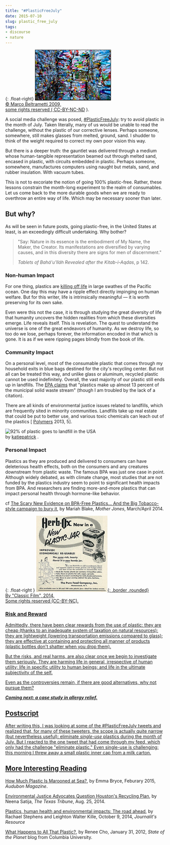 ```yaml
---
title: "#PlasticFreeJuly"
date: 2015-07-10
slug: plastic_free_july
tags:
- discourse
- nature
---
```


{: .float-right}
<a href="https://www.flickr.com/photos/mbeo52/3276997568/in/photolist-5Zztd5-9wBV4g-2crwN-4PdrRb-pGsnhV-9PjFwY-9aXpaS-mSDByV-7HAYLQ-m8aMEc-jAAwuC-8eu4XU-5LhE7L-83MGRE-grEcNh-nvipJh-7Ai73n-7j8mC-E1B66-8oCwRk-7GgSE2-7Hx3NP-35W7U1-4ZH2fp-7DgEjU-5fgY1N-794oZA-77ioG2-78ZB8n-54VSQQ-78Zpm2-q2PtYc-2PoQq-7v9miT-8QWen6-7jRtgt-ksNbHZ-wvqtH-2RN1dJ-7AKMsJ-nZKUs9-8kDCq6-78ZpS8-7mupFc-27TWfq-4wGTeG-8zbZgS-ow5ig-4TXrDX-6o63KT/">![walls of plastic ready for recycling](/images/plasticWalls.jpg)<br>
&copy; Marco Beltrametti 2009,<br>some rights reserved (
[CC-BY-NC-ND](https://creativecommons.org/licenses/by-nc-nd/2.0/) ).

A social media challenge was posed, [#PlasticFreeJuly](https://twitter.com/search?q=%23PlasticFreeJuly&src=typd):
try to avoid plastic in the month of July. Taken literally, many of us would be
unable to read the challenge, without the plastic of our corrective lenses.
Perhaps someone, somewhere, still makes glasses from melted, ground, sand. I
shudder to think of the weight required to correct my own poor vision this way.

But there is a deeper truth: the gauntlet was delivered through a medium whose
human-tangible representation beamed out through melted sand, encased in
plastic, with circuits embedded in plastic. Perhaps someone, somewhere,
manufactures computers using naught but metals, sand, and rubber insulation.
With vacuum tubes.

<!-- truncate -->

This is not to excoriate the notion of going 100% plastic-free. Rather, these
lessons constrain the month-long experiment to the realm of consumables. Let us
come back to the more durable goods when we are ready to overthrow an entire way
of life. Which may be necessary sooner than later.

## But why?

As will be seen in future posts, going plastic-free, in the United States at least, is an exceedingly difficult undertaking. Why bother?

> "Say: Nature in its essence is the embodiment of My Name, the Maker, the Creator. Its manifestations are diversified by varying
> causes, and in this diversity there are signs for men of discernment."
>
> _Tablets of Bah&aacute;'u'll&aacute;h Revealed after the Kitab-i-Aqdas_, p 142.

### Non-human Impact

For one thing, plastics are [killing
off life](http://education.nationalgeographic.com/encyclopedia/great-pacific-garbage-patch) in large swathes of the Pacific ocean. One day this may have a
ripple effect directly impinging on human welfare. But for this writer, life is
intrinsically meaningful &mdash; it is worth preserving for its own sake.

Even were this not the case, it is through studying the great diversity of life
that humanity uncovers the hidden realities from which these diversities emerge.
Life reveals itself. This is revelation. The quest to understand the universe is
one of the great endeavors of humanity. As we destroy life, so too do we lose,
perhaps forever, the information encoded in that which is gone. It is as if we
were ripping pages blindly from the book of life.

### Community Impact

On a personal level, most of the consumable plastic that comes through my
household exits in blue bags destined for the city's recycling center. But not
all can be treated this way, and unlike glass or aluminum, recycled plastic
cannot be used indefinitely. Overall, the vast majority of our plastic still
ends up in landfills. The [EPA claims](http://www.epa.gov/osw/conserve/materials/plastics.htm)
that "plastics make up almost 13 percent of the municipal solid waste stream"
(though I am troubled by the lack of a citation).

There are all kinds of environmental justice issues related to landfills, which
are frequently sited in minority communities. Landfills take up real estate that
could be put to better use, and various toxic chemicals can leach out of the
plastics
[
[Polymers](http://marinedebris.info/sites/default/files/literature/Plastic%20Degradation%20and%20Its%20Environmental%20Implications%20with%20Special%20Reference%20to%20Poly%28ethylene%20terephthalate%29.pdf) 2013, 5].

<div
class='visually_embed' style="margin: 0 auto 0 auto">
<img class='visually_embed_infographic' src='' alt='92% of plastic goes to landfill in the USA' />
<div class='visually_embed_cycle'>
<span>by</span>
<a target='_blank' href='http://www.greenpag.es?utm_source=visually_embed'>katiepatrick</a> .
<br/>
</div>
<script type='text/javascript' src='http://a.visual.ly/api/embed/61858?width=540' class='visually_embed_script' id='visually_embed_script_61858'></script>
</div>

### Personal Impact

Plastics as they are produced and delivered to consumers can have deleterious
health effects, both on the consumers and any creatures downstream from plastic
waste. The famous BPA was just one case in point. Although widely debated, as
with climate change, most studies that are not funded by the plastics industry
seem to point to significant health impacts from BPA. And researchers are
finding more-and-more plastics that can impact personal health through
hormone-like behavior.

cf [The
Scary New Evidence on BPA-Free Plastics&hellip; And the Big Tobacco-style
campaign to bury it](http://www.motherjones.com/environment/2014/03/tritan-certichem-eastman-bpa-free-plastic-safe), by Mariah Blake, _Mother Jones_, March/April 2014.

{: .float-right }
<a href="https://www.flickr.com/photos/29069717@N02/13543488693/in/photolist-mCMVkK-7usXr9-4EjGoh-enYX3N-28jFN6-bpsiMq-bxdkUM-ce4kAy-tYnCPH-ceL4wu-ceL3jE-ceL48S-4s3WXA-ceL3M9-cNYPtq-5seVp-2SSnxo-ai7pAx-ceL4tu-ceL4r1-bXoyY6-5GNkq-bXoz5v-bXozeB-ceL4DG-ceL4jY-bnTfGY-5tiUQ2-ceL3fW-4w36hs-8vgBsP-9veAqQ-ceL4nG-bXoxMH-bXoz26-bXoz8g-7yLTk3-6v3Dwy-aCyE7N-p6456k-4EfrZr-k5f2sa-4cNVuq-bsFKcK-dzVBcB-7hZWNf-75Mwqs-nWAefT-6rjzZ2-7yH71a">![Old ad for bouillon cubes in plastic container](/images/plasticBouillon.jpg){: .border .rounded}<br>
By "Classic Film", 2014,<br>Some rights reserved (CC-BY-NC).

### Risk and Reward

Admittedly, there have been clear rewards from the use of plastic: they are cheap (thanks to an inadequate system of taxation
on natural resources); they are lightweight (lowering transportation emissions
compared to glass); they are effective at containing and protecting all manner
of products (plastic bottles don't shatter when you drop them).

But the risks, and real harms, are also clear once we begin to investigate them
seriously. They are harming life in general, irrespective of human utility; life
in specific utility to human beings; and life in the ultimate subjectivity of
the self.

Even as the controversies remain, if there are good alternatives, why not pursue them?

**_Coming next: a case study in allergy relief._**

## Postscript

After writing this, I was looking at some of the #PlasticFreeJuly tweets and
realized that, for many of these tweeters, the scope is actually quite narrow
(but nevertheless useful): eliminate _single-use_ plastics during the month of
July. But I reacted to the one tweet that had come through my feed, which only
had the challenge "eliminate plastic." Even single-use is challenging: this
morning I threw away a small plastic inner cap from a milk carton.

## More Interesting Reading

<a href="https://www.audubon.org/news/how-much-plastic-marooned-sea#9">How Much
Plastic Is Marooned at Sea?</a>, by Emma Bryce, Feburary 2015, _Audubon
Magazine_.

[Environmental
Justice Advocates Question Houston's Recycling Plan](http://www.texastribune.org/2014/08/25/environmental-justice-advocates-question-houstons-/), by Neena Satija, _The
Texas Tribune_, Aug. 25, 2014.

<a href="
http://journalistsresource.org/studies/environment/pollution-environment/plastics-environmental-health-literature-review">Plastics, human health and environmental impacts: The road ahead</a>, by Rachael Stephens and Leighton Walter Kille, October 9, 2014,
_Journalit's Resource_

[What Happens to All That Plastic?](http://blogs.ei.columbia.edu/2012/01/31/what-happens-to-all-that-plastic/), by Renee Cho, January 31, 2012, _State of the Planet_ blog from Columbia University.
